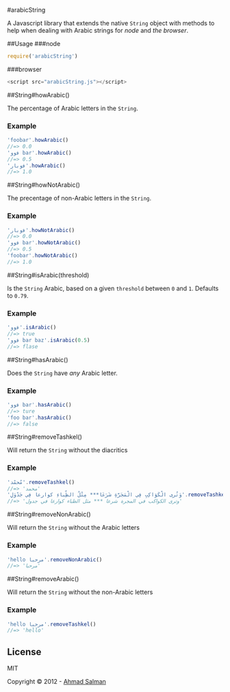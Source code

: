 #arabicString

A Javascript library that extends the native `String` object with methods to help when dealing with Arabic strings for _node_ and _the browser_.

##Usage
###node
```js
require('arabicString')
```
###browser
```js
<script src="arabicString.js"></script>
```

##String#howArabic()

The percentage of Arabic letters in the `String`.

### Example

```js
'foobar'.howArabic()
//=> 0.0
'فوو bar'.howArabic()
//=> 0.5
'فوبار'.howArabic()
//=> 1.0
```

##String#howNotArabic()

The precentage of non-Arabic letters in the `String`.

### Example

```js
'فوبار'.howNotArabic()
//=> 0.0
'فوو bar'.howNotArabic()
//=> 0.5
'foobar'.howNotArabic()
//=> 1.0
```

##String#isArabic(threshold)

Is the `String` Arabic, based on a given `threshold` between `0` and `1`. Defaults to `0.79`.

### Example

```js
'فوو'.isArabic()
//=> true
'فوو bar baz'.isArabic(0.5)
//=> flase
```

##String#hasArabic()

Does the `String` have _any_ Arabic letter.

### Example

```js
'فوو bar'.hasArabic()
//=> ture
'foo bar'.hasArabic()
//=> false
```

##String#removeTashkel()

Will return the `String` without the diacritics

### Example

```js
'مٌحمْد'.removeTashkel()
//=> 'محمد'
'وَتُرى الْكَوَاكِبِ فِي الْمَجَرَّةِ شَرَعَا*** مِثْلُ الظِّباءِ كوارعا فِي جَدْوَلِ'.removeTashkel()
//=> 'وترى الكواكب في المجرة شرعا *** مثل الظباء كوارعا في جدول'
```

##String#removeNonArabic()

Will return the `String` without the Arabic letters

### Example

```js
'hello مرحبا'.removeNonArabic()
//=> 'مرحبا'
```

##String#removeArabic()

Will return the `String` without the non-Arabic letters

### Example

```js
'hello مرحبا'.removeTashkel()
//=> 'hello'
```

## License 

MIT

Copyright &copy; 2012 - [Ahmad Salman](https://github.com/ahmads "Ahmad Salman")
